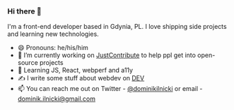 ### Hi there 👋

I'm a front-end developer based in Gdynia, PL. I love shipping side projects and learning new technologies.

<!--
**Ilnicki010/Ilnicki010** is a ✨ _special_ ✨ repository because its `README.md` (this file) appears on your GitHub profile.

Here are some ideas to get you started:

- 🔭 I’m currently working on ...
- 🌱 I’m currently learning ...
- 👯 I’m looking to collaborate on ...
- 🤔 I’m looking for help with ...
- 💬 Ask me about ...
- 📫 How to reach me: ...
- 😄 Pronouns: ...
- ⚡ Fun fact: ...
-->
- 😄 Pronouns: he/his/him
- 🔭 I’m currently working on [JustContribute](https://justcontribute.com) to help ppl get into open-source projects
- 🌱 Learning JS, React, webperf and a11y
- ✍️ I write some stuff about webdev on [DEV](https://dev.to/dominikilnicki)
- 📫 You can reach me out on Twitter - [@dominikilnicki](https://twitter.com/dominikilnicki) or email - dominik.ilnicki@gmail.com
